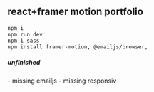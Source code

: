 ## react+framer motion portfolio
```
npm i
npm run dev
npm i sass
npm install framer-motion, @emailjs/browser, 
```
<h5>unfinished</h5>
- missing emailjs
- missing responsiv
  
